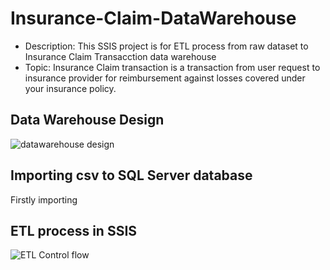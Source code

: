 # Insurance-Claim-DataWarehouse
* Description: This SSIS project is for ETL process from raw dataset to Insurance Claim Transacction data warehouse
* Topic: Insurance Claim transaction is a transaction from user request to insurance provider for reimbursement against losses covered under your insurance policy.
## Data Warehouse Design
![datawarehouse design](https://user-images.githubusercontent.com/52886036/176347005-f14b1200-dafb-4cab-ad2a-7b544b116ba6.png)
## Importing csv to SQL Server database
Firstly importing 

## ETL process in SSIS
![ETL Control flow](https://user-images.githubusercontent.com/52886036/176347858-4fd4a0a4-cd69-45ed-8354-38258c9e3043.png)

